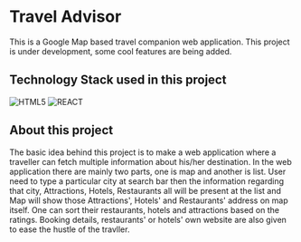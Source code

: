 # Travel Advisor

This is a Google Map based travel companion web application. This project is under development, some cool features are being added.

## Technology Stack used in this project
![HTML5](https://camo.githubusercontent.com/5d3b0191832237fcbfc6d4497524e8bb547c6bfc9eafb738d5205c629d202067/68747470733a2f2f696d672e736869656c64732e696f2f62616467652f68746d6c352532302d2532334533344632362e7376673f267374796c653d666f722d7468652d6261646765266c6f676f3d68746d6c35266c6f676f436f6c6f723d7768697465)
![REACT](https://img.shields.io/badge/React-20232A?style=for-the-badge&logo=react&logoColor=61DAFB)


## About this project

The basic idea behind this project is to make a web application where a traveller can fetch multiple information about his/her destination. In the web application there are mainly two parts, one is map and another is list. User need to type a particular city at search bar then the information regarding that city, Attractions, Hotels, Restaurants all will be present at the list and Map will show those Attractions', Hotels' and Restaurants' address on map itself. One can sort their restaurants, hotels and attractions based on the ratings. Booking details, restaurants' or hotels' own website are also given to ease the hustle of the travller.  

